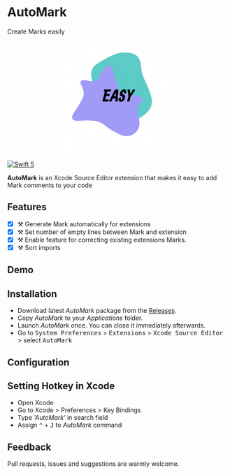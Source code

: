 # AutoMark
Create Marks easily

<p align="center">
    <img src="Design/Icon.png" width="256" max-width="50%" alt="AutoMark" />
</p>


[![Swift 5](https://img.shields.io/badge/swift-5-orange.svg?style=flat)](#)

**AutoMark** is an Xcode Source Editor extension that makes it easy to add Mark comments to your code

## Features

- [X] ⚒ Generate Mark automatically for extensions
- [X] ⚒ Set number of empty lines between Mark and extension
- [X] ⚒ Enable feature for correcting existing extensions Marks.
- [X] ⚒ Sort imports

## Demo


## Installation

- Download latest *AutoMark* package from the [Releases](https://github.com/SKYMAN44/EasyMarks/releases/tag/1.0.2).
- Copy *AutoMark* to your *Applications* folder.
- Launch *AutoMark* once. You can close it immediately afterwards.
- Go to <kbd>System Preferences</kbd> > <kbd>Extensions</kbd> > <kbd>Xcode Source Editor</kbd> > select <kbd>AutoMark</kbd>


## Configuration


## Setting Hotkey in Xcode

- Open Xcode
- Go to Xcode > Preferences > Key Bindings
- Type *'AutoMark'* in search field
- Assign <kbd>⌃</kbd> + <kbd>J</kbd> to *AutoMark* command


## Feedback

Pull requests, issues and suggestions are warmly welcome.
